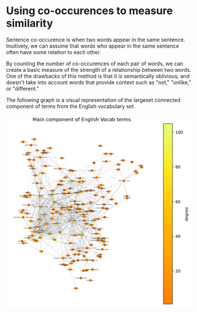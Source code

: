 # Using co-occurences to measure similarity

Sentence co-occurence is when two words appear in the same sentence. Inuitively, we can assume that words who appear in the same sentence often have some relation to each other.

By counting the number of co-occurences of each pair of words, we can create a basic measure of the strength of a relationship between two words. One of the drawbacks of this method is that it is semantically oblivious, and doesn't take into account words that provide context such as "not," "unlike," or "different."

The following graph is a visual representation of the largeset connected component of terms from the English vocabulary set.

![Plotted Network: Main component of English Vocab terms](EngVocab%20Co-occur%20graph.png "Co-Occurence Graph")
